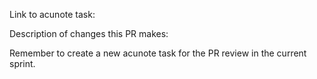 Link to acunote task:

Description of changes this PR makes:

Remember to create a new acunote task for the PR review in the current sprint.
